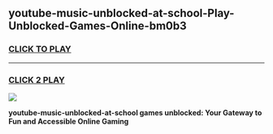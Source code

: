 
## youtube-music-unblocked-at-school-Play-Unblocked-Games-Online-bm0b3
<h3>
<a href="https://premium76.site?title=youtube-music-unblocked-at-school&ref=25A">CLICK TO PLAY</a></h3>
<hr>

<h3>
<a href="https://premium76.site?title=youtube-music-unblocked-at-school&ref=25A">CLICK 2 PLAY</a>
  
</h3>

<a href="https://premium76.site?title=youtube-music-unblocked-at-school&ref=25A"><img src="https://clearcache.store/games.png"></a>


**youtube-music-unblocked-at-school games unblocked: Your Gateway to Fun and Accessible Online Gaming**
